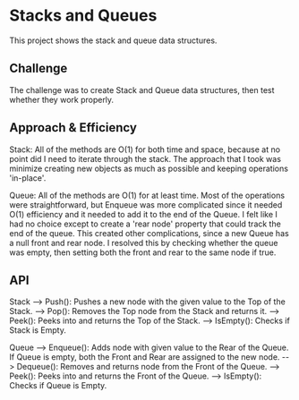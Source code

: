 # Stacks and Queues
This project shows the stack and queue data structures. 

## Challenge
The challenge was to create Stack and Queue data structures, then test whether they work properly.

## Approach & Efficiency
Stack: All of the methods are O(1) for both time and space, because at no point did I need to iterate through the stack. The approach that I took was minimize creating new objects as much as possible and keeping operations 'in-place'.

Queue: All of the methods are O(1) for at least time. Most of the operations were straightforward, but Enqueue was more complicated since it needed O(1) efficiency and it needed to add it to the end of the Queue. I felt like I had no choice except to create a 'rear node' property that could track the end of the queue. This created other complications, since a new Queue has a null front and rear node. I resolved this by checking whether the queue was empty, then setting both the front and rear to the same node if true.

## API
Stack
--> Push(): Pushes a new node with the given value to the Top of the Stack.
--> Pop(): Removes the Top node from the Stack and returns it.
--> Peek(): Peeks into and returns the Top of the Stack.
--> IsEmpty(): Checks if Stack is Empty.

Queue
--> Enqueue(): Adds node with given value to the Rear of the Queue. If Queue is empty, both the Front and Rear are assigned to the new node.
--> Dequeue(): Removes and returns node from the Front of the Queue.
--> Peek(): Peeks into and returns the Front of the Queue.
--> IsEmpty(): Checks if Queue is Empty.